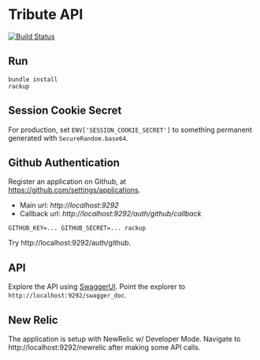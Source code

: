 Tribute API
===========

[![Build Status](https://secure.travis-ci.org/tribute/tribute-api.png)](http://travis-ci.org/tribute/tribute-api)

Run
---

```
bundle install
rackup
```

Session Cookie Secret
---------------------

For production, set `ENV['SESSION_COOKIE_SECRET']` to something permanent generated with `SecureRandom.base64`.

Github Authentication
---------------------

Register an application on Github, at https://github.com/settings/applications.

* Main url: *http://localhost:9292*
* Callback url: *http://localhost:9292/auth/github/callback*

```
GITHUB_KEY=... GITHUB_SECRET=... rackup
```

Try http://localhost:9292/auth/github.

API
---

Explore the API using [SwaggerUI](http://petstore.swagger.wordnik.com). Point the explorer to `http://localhost:9292/swagger_doc`.

New Relic
---------

The application is setup with NewRelic w/ Developer Mode. Navigate to http://localhost:9292/newrelic after making some API calls.
